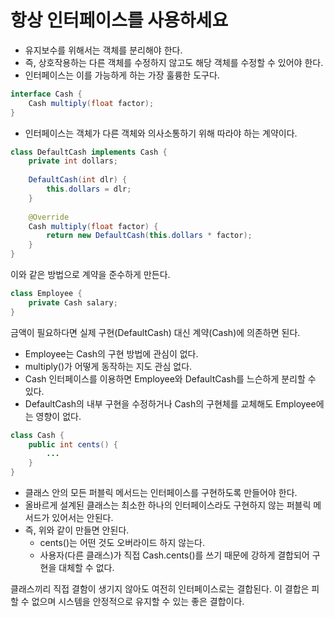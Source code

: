 # 항상 인터페이스를 사용하세요

- 유지보수를 위해서는 객체를 분리해야 한다.
- 즉, 상호작용하는 다른 객체를 수정하지 않고도 해당 객체를 수정할 수 있어야 한다.
- 인터페이스는 이를 가능하게 하는 가장 훌륭한 도구다.

```java
interface Cash {
    Cash multiply(float factor);
}
```

- 인터페이스는 객체가 다른 객체와 의사소통하기 위해 따라야 하는 계약이다.

```java
class DefaultCash implements Cash {
    private int dollars;
    
    DefaultCash(int dlr) {
        this.dollars = dlr;
    }
    
    @Override
    Cash multiply(float factor) {
        return new DefaultCash(this.dollars * factor);
    }
}
```

이와 같은 방법으로 계약을 준수하게 만든다.

```java
class Employee {
    private Cash salary;
}
```

금액이 필요하다면 실제 구현(DefaultCash) 대신 계약(Cash)에 의존하면 된다.

- Employee는 Cash의 구현 방법에 관심이 없다.
- multiply()가 어떻게 동작하는 지도 관심 없다.
- Cash 인터페이스를 이용하면 Employee와 DefaultCash를 느슨하게 분리할 수 있다.
- DefaultCash의 내부 구현을 수정하거나 Cash의 구현체를 교체해도 Employee에는 영향이 없다.

```java
class Cash {
    public int cents() {
        ...
    }
}
```

- 클래스 안의 모든 퍼블릭 메서드는 인터페이스를 구현하도록 만들어야 한다.
- 올바르게 설계된 클래스는 최소한 하나의 인터페이스라도 구현하지 않는 퍼블릭 메서드가 있어서는 안된다.
- 즉, 위와 같이 만들면 안된다.
  - cents()는 어떤 것도 오버라이드 하지 않는다.
  - 사용자(다른 클래스)가 직접 Cash.cents()를 쓰기 때문에 강하게 결합되어 구현을 대체할 수 없다.

클래스끼리 직접 결함이 생기지 않아도 여전히 인터페이스로는 결합된다. 이 결합은 피할 수 없으며 시스템을 안정적으로 유지할 수 있는 좋은 결합이다.